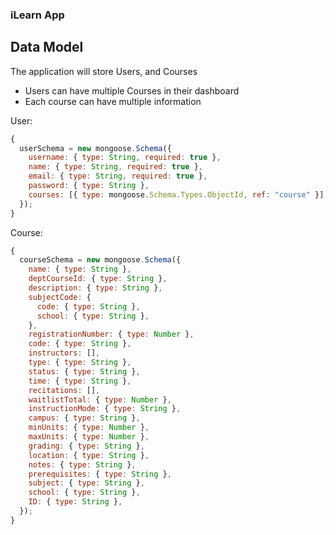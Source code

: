 ### iLearn App

## Data Model

The application will store Users, and Courses

- Users can have multiple Courses in their dashboard
- Each course can have multiple information

User:

```javascript
{
  userSchema = new mongoose.Schema({
    username: { type: String, required: true },
    name: { type: String, required: true },
    email: { type: String, required: true },
    password: { type: String },
    courses: [{ type: mongoose.Schema.Types.ObjectId, ref: "course" }],
  });
}
```

Course:

```javascript
{
  courseSchema = new mongoose.Schema({
    name: { type: String },
    deptCourseId: { type: String },
    description: { type: String },
    subjectCode: {
      code: { type: String },
      school: { type: String },
    },
    registrationNumber: { type: Number },
    code: { type: String },
    instructors: [],
    type: { type: String },
    status: { type: String },
    time: { type: String },
    recitations: [],
    waitlistTotal: { type: Number },
    instructionMode: { type: String },
    campus: { type: String },
    minUnits: { type: Number },
    maxUnits: { type: Number },
    grading: { type: String },
    location: { type: String },
    notes: { type: String },
    prerequisites: { type: String },
    subject: { type: String },
    school: { type: String },
    ID: { type: String },
  });
}
```
